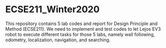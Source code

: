 # ECSE211_Winter2020
This repository contains 5 lab codes and report for Design Principle and Method (ECSE211). We need to implement and test codes to let Lejos EV3 robot to execute different tasks for those 5 labs, namely wall following, odometry, localization, navigation, and searching. 
